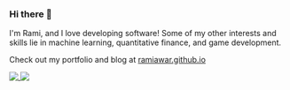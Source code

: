 ### Hi there 👋

I'm Rami, and I love developing software!
Some of my other interests and skills lie in machine learning, quantitative finance, and game development.

Check out my portfolio and blog at [ramiawar.github.io](ramiawar.github.io)


[//]: # (<a href="https://github.com/ramiawar/ramiawar">)
 [//]: # ( <img align="top" src="https://github-readme-stats.vercel.app/api/top-langs/?username=ramiawar&hide_border=true&layout=compact&title_color=58A6FF&text_color=8C949E&icon_color=89E153&hide_border=true" />)
[//]: # (</a>)

<a href="https://github.com/ramiawar/ramiawar">
  <img align="top" src="https://github-readme-stats.vercel.app/api?username=ramiawar&show_icons=true&count_private=true&hide=issues&title_color=58A6FF&text_color=8C949E&icon_color=89E153&hide_border=true" />
</a>

<a href="https://github.com/ramiawar/ramiawar">
  <img align="top" src="https://github-readme-stats.vercel.app/api/wakatime?username=ramiawar" />
</a>

